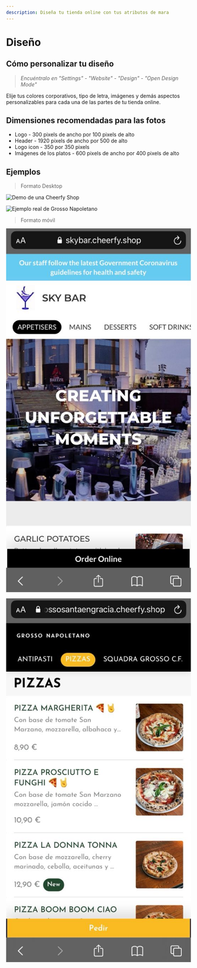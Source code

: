 ```yaml
---
description: Diseña tu tienda online con tus atributos de mara
---
```


# Diseño

## Cómo personalizar tu diseño

> _Encuéntralo en "Settings" - "Website" - "Design" - "Open Design Mode"_

Elije tus colores corporativos, tipo de letra, imágenes y demás aspectos personalizables para cada una de las partes de tu tienda online.

## Dimensiones recomendadas para las fotos

* Logo - 300 pixels de ancho por 100 pixels de alto
* Header - 1920 pixels de ancho por 500 de alto
* Logo icon - 350 por 350 pixels 
* Imágenes de los platos - 600 pixels de ancho por 400 pixels de alto

## Ejemplos

> Formato Desktop

![Demo de una Cheerfy Shop](../.gitbook/assets/image%20%2822%29.png)

![Ejemplo real de Grosso Napoletano](../.gitbook/assets/image%20%2823%29.png)

> Formato móvil

![Demo de una Cheerfy Shop](../.gitbook/assets/whatsapp-image-2021-04-09-at-16.37.21-1-.jpeg)

![Ejemplo real de Grosso Napoletano](../.gitbook/assets/whatsapp-image-2021-04-09-at-16.37.21.jpeg)

